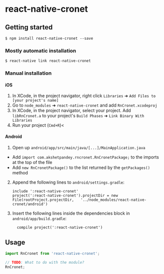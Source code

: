 # react-native-cronet

## Getting started

`$ npm install react-native-cronet --save`

### Mostly automatic installation

`$ react-native link react-native-cronet`

### Manual installation


#### iOS

1. In XCode, in the project navigator, right click `Libraries` ➜ `Add Files to [your project's name]`
2. Go to `node_modules` ➜ `react-native-cronet` and add `RnCronet.xcodeproj`
3. In XCode, in the project navigator, select your project. Add `libRnCronet.a` to your project's `Build Phases` ➜ `Link Binary With Libraries`
4. Run your project (`Cmd+R`)<

#### Android

1. Open up `android/app/src/main/java/[...]/MainApplication.java`
  - Add `import com.akshetpandey.rncronet.RnCronetPackage;` to the imports at the top of the file
  - Add `new RnCronetPackage()` to the list returned by the `getPackages()` method
2. Append the following lines to `android/settings.gradle`:
  	```
  	include ':react-native-cronet'
  	project(':react-native-cronet').projectDir = new File(rootProject.projectDir, 	'../node_modules/react-native-cronet/android')
  	```
3. Insert the following lines inside the dependencies block in `android/app/build.gradle`:
  	```
      compile project(':react-native-cronet')
  	```


## Usage
```javascript
import RnCronet from 'react-native-cronet';

// TODO: What to do with the module?
RnCronet;
```
